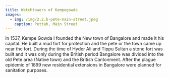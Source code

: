 ```yaml
---
title: Watchtowers of Kempegowda
images:
  - img: /img/2.2.b-pete-main-street.jpeg
    caption: Pettah, Main Street
---
```

In 1537, Kempe Gowda I founded the New town of Bangalore and made it his capital. He built a mud fort for protection and the pete or the town came up near the fort. During the time of Hyder Ali and Tippu Sultan a stone fort was built and it was only during the British period Bangalore was divided into the old Pete area (Native town) and the British Cantonment. After the plague epidemic of 1899 new residential extensions in Bangalore were planned for sanitation purposes.